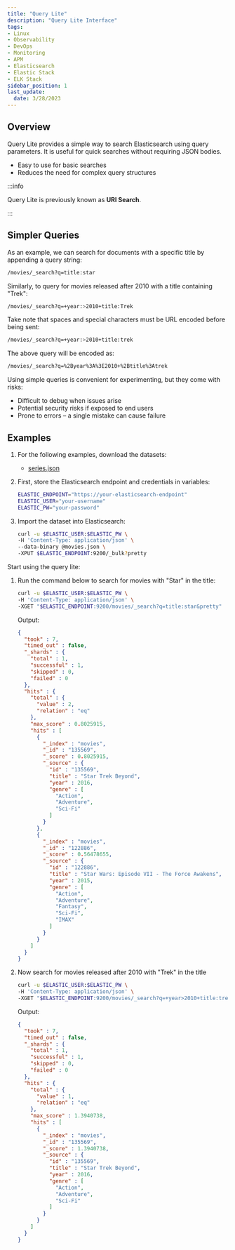 ```yaml
---
title: "Query Lite"
description: "Query Lite Interface"
tags: 
- Linux
- Observability
- DevOps
- Monitoring 
- APM
- Elasticsearch
- Elastic Stack
- ELK Stack
sidebar_position: 1
last_update:
  date: 3/28/2023
---
```


## Overview

Query Lite provides a simple way to search Elasticsearch using query parameters. It is useful for quick searches without requiring JSON bodies. 

- Easy to use for basic searches
- Reduces the need for complex query structures

:::info

Query Lite is previously known as **URI Search**. 

:::

## Simpler Queries

As an example, we can search for documents with a specific title by appending a query string:

```bash
/movies/_search?q=title:star
```

Similarly, to query for movies released after 2010 with a title containing "Trek":

```bash
/movies/_search?q=+year:>2010+title:Trek
```

Take note that spaces and special characters must be URL encoded before being sent:

```bash
/movies/_search?q=+year:>2010+title:trek
```

The above query will be encoded as:

```bash
/movies/_search?q=%2Byear%3A%3E2010+%2Btitle%3Atrek
```

Using simple queries is convenient for experimenting, but they come with risks:

- Difficult to debug when issues arise  
- Potential security risks if exposed to end users  
- Prone to errors – a single mistake can cause failure

## Examples 

1. For the following examples, download the datasets:

    - [series.json](@site/assets/elastic-stack/series.json)

2. First, store the Elasticsearch endpoint and credentials in variables:  

    ```bash
    ELASTIC_ENDPOINT="https://your-elasticsearch-endpoint"
    ELASTIC_USER="your-username"
    ELASTIC_PW="your-password"
    ```  

3. Import the dataset into Elasticsearch:

    ```bash
    curl -u $ELASTIC_USER:$ELASTIC_PW \
    -H 'Content-Type: application/json' \
    --data-binary @movies.json \
    -XPUT $ELASTIC_ENDPOINT:9200/_bulk?pretty 
    ```

Start using the query lite:

1. Run the command below to search for movies with "Star" in the title:

    ```bash
    curl -u $ELASTIC_USER:$ELASTIC_PW \
    -H 'Content-Type: application/json' \
    -XGET "$ELASTIC_ENDPOINT:9200/movies/_search?q=title:star&pretty"
    ```

    Output:

    ```json
    {
      "took" : 7,
      "timed_out" : false,
      "_shards" : {
        "total" : 1,
        "successful" : 1,
        "skipped" : 0,
        "failed" : 0
      },
      "hits" : {
        "total" : {
          "value" : 2,
          "relation" : "eq"
        },
        "max_score" : 0.8025915,
        "hits" : [
          {
            "_index" : "movies",
            "_id" : "135569",
            "_score" : 0.8025915,
            "_source" : {
              "id" : "135569",
              "title" : "Star Trek Beyond",
              "year" : 2016,
              "genre" : [
                "Action",
                "Adventure",
                "Sci-Fi"
              ]
            }
          },
          {
            "_index" : "movies",
            "_id" : "122886",
            "_score" : 0.56478655,
            "_source" : {
              "id" : "122886",
              "title" : "Star Wars: Episode VII - The Force Awakens",
              "year" : 2015,
              "genre" : [
                "Action",
                "Adventure",
                "Fantasy",
                "Sci-Fi",
                "IMAX"
              ]
            }
          }
        ]
      }
    } 
    ```

2. Now search for movies released after 2010 with "Trek" in the title

    ```bash
    curl -u $ELASTIC_USER:$ELASTIC_PW \
    -H 'Content-Type: application/json' \
    -XGET "$ELASTIC_ENDPOINT:9200/movies/_search?q=+year>2010+title:trek&pretty"
    ```

    Output:

    ```json
    {
      "took" : 7,
      "timed_out" : false,
      "_shards" : {
        "total" : 1,
        "successful" : 1,
        "skipped" : 0,
        "failed" : 0
      },
      "hits" : {
        "total" : {
          "value" : 1,
          "relation" : "eq"
        },
        "max_score" : 1.3940738,
        "hits" : [
          {
            "_index" : "movies",
            "_id" : "135569",
            "_score" : 1.3940738,
            "_source" : {
              "id" : "135569",
              "title" : "Star Trek Beyond",
              "year" : 2016,
              "genre" : [
                "Action",
                "Adventure",
                "Sci-Fi"
              ]
            }
          }
        ]
      }
    } 
    ```